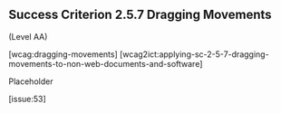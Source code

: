 ## Success Criterion 2.5.7 Dragging Movements

(Level AA)

[wcag:dragging-movements]
[wcag2ict:applying-sc-2-5-7-dragging-movements-to-non-web-documents-and-software]

Placeholder

[issue:53]
